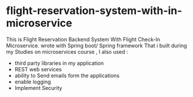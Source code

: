 # flight-reservation-system-with-in-microservice
This is  Flight Reservation Backend System  With Flight Check-In Microservice.  wrote with Spring boot/ Spring framework
That i built during my Studies on microservices course ,  I also used : 
- third party libraries in my application
- REST web services
- ability to Send emails form the applications
- enable logging
- Implement Security
